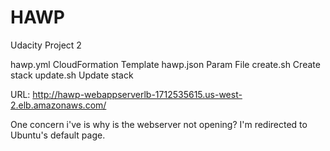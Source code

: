 # HAWP
Udacity Project 2

hawp.yml	CloudFormation Template
hawp.json	Param File
create.sh	Create stack
update.sh	Update stack

URL: 	http://hawp-webappserverlb-1712535615.us-west-2.elb.amazonaws.com/

One concern i've is why is the webserver not opening?  I'm redirected to Ubuntu's default page.
